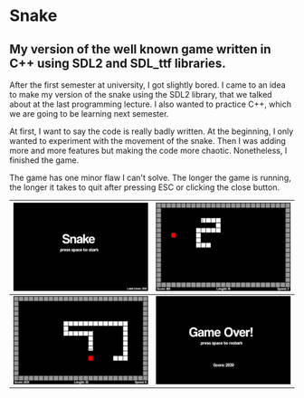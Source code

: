 # Snake

## My version of the well known game written in C++ using SDL2 and SDL_ttf libraries.

After the first semester at university, I got slightly bored. I came to an idea to make my version of the snake using the SDL2 library, that we talked about at the last programming lecture. I also wanted to practice C++, which we are going to be learning next semester.

At first, I want to say the code is really badly written. At the beginning, I only wanted to experiment with the movement of the snake. Then I was adding more and more features but making the code more chaotic. Nonetheless, I finished the game.

The game has one minor flaw I can't solve. The longer the game is running, the longer it takes to quit after pressing ESC or clicking the close button.

![screen1](screenshots/screen1.png)   |  ![screen2](screenshots/screen2.png)
:------------------------------------:|:------------------------------------:
![screen3](screenshots/screen3.png)   |  ![screen4](screenshots/screen4.png)
